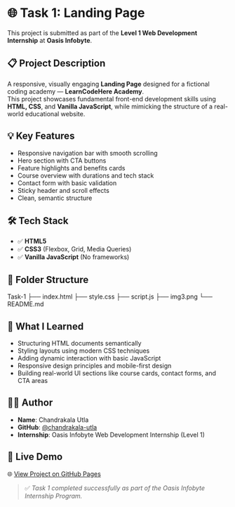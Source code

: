 # 🌐 Task 1: Landing Page

This project is submitted as part of the **Level 1 Web Development Internship** at **Oasis Infobyte**.

## 📋 Project Description

A responsive, visually engaging **Landing Page** designed for a fictional coding academy — **LearnCodeHere Academy**.  
This project showcases fundamental front-end development skills using **HTML, CSS**, and **Vanilla JavaScript**, while mimicking the structure of a real-world educational website.

## 💡 Key Features

- Responsive navigation bar with smooth scrolling
- Hero section with CTA buttons
- Feature highlights and benefits cards
- Course overview with durations and tech stack
- Contact form with basic validation
- Sticky header and scroll effects
- Clean, semantic structure

## 🛠️ Tech Stack

- ✅ **HTML5**
- ✅ **CSS3** (Flexbox, Grid, Media Queries)
- ✅ **Vanilla JavaScript** (No frameworks)

## 📂 Folder Structure


Task-1
  ├── index.html
  ├── style.css
  ├── script.js
  ├── img3.png
  └── README.md

## 🧠 What I Learned

- Structuring HTML documents semantically
- Styling layouts using modern CSS techniques
- Adding dynamic interaction with basic JavaScript
- Responsive design principles and mobile-first design
- Building real-world UI sections like course cards, contact forms, and CTA areas

## 🙋‍♀️ Author

- **Name**: Chandrakala Utla  
- **GitHub**: [@chandrakala-utla](https://github.com/chandrakala-utla)  
- **Internship**: Oasis Infobyte Web Development Internship (Level 1)

## 🚀 Live Demo

🌐 [View Project on GitHub Pages](https://chandrakala-utla.github.io/OIBSIP/Task-1/)


> ✅ *Task 1 completed successfully as part of the Oasis Infobyte Internship Program.*
